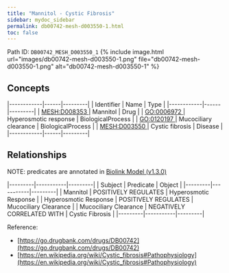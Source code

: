 ```yaml
---
title: "Mannitol - Cystic Fibrosis"
sidebar: mydoc_sidebar
permalink: db00742-mesh-d003550-1.html
toc: false 
---
```



Path ID: `DB00742_MESH_D003550_1`
{% include image.html url="images/db00742-mesh-d003550-1.png" file="db00742-mesh-d003550-1.png" alt="db00742-mesh-d003550-1" %}

## Concepts

|------------|------|---------|
| Identifier | Name | Type    |
|------------|------|---------|
| <a href="https://identifiers.org/MESH:D008353">MESH:D008353 </a> | Mannitol | Drug |
| <a href="https://identifiers.org/GO:0006972">GO:0006972 </a> | Hyperosmotic response | BiologicalProcess |
| <a href="https://identifiers.org/GO:0120197">GO:0120197 </a> | Mucociliary clearance | BiologicalProcess |
| <a href="https://identifiers.org/MESH:D003550">MESH:D003550 </a> | Cystic fibrosis | Disease |
|------------|------|---------|

## Relationships


NOTE: predicates are annotated in <a href="https://github.com/biolink/biolink-model/releases/tag/v1.3.0">Biolink Model (v1.3.0)</a>

|---------|-----------|---------|
| Subject | Predicate | Object  |
|---------|-----------|---------|
| Mannitol | POSITIVELY REGULATES | Hyperosmotic Response |
| Hyperosmotic Response | POSITIVELY REGULATES | Mucociliary Clearance |
| Mucociliary Clearance | NEGATIVELY CORRELATED WITH | Cystic Fibrosis |
|---------|-----------|---------|

Reference: 
  - [https://go.drugbank.com/drugs/DB00742](https://go.drugbank.com/drugs/DB00742)
  - [https://en.wikipedia.org/wiki/Cystic_fibrosis#Pathophysiology](https://en.wikipedia.org/wiki/Cystic_fibrosis#Pathophysiology)
